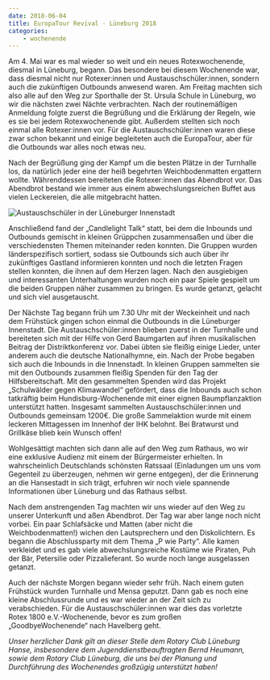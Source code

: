 ```yaml
---
date: 2018-06-04
title: EuropaTour Revival - Lüneburg 2018
categories:
    - wochenende
---
```


Am 4. Mai war es mal wieder so weit und ein neues Rotexwochenende, diesmal in
Lüneburg, begann. Das besondere bei diesem Wochenende war, dass diesmal nicht
nur Rotexer:innen und Austauschschüler:innen, sondern auch die zukünftigen
Outbounds anwesend waren. Am Freitag machten sich also alle auf den Weg zur
Sporthalle der St. Ursula Schule in Lüneburg, wo wir die nächsten zwei Nächte
verbrachten. Nach der routinemäßigen Anmeldung folgte zuerst die Begrüßung und
die Erklärung der Regeln, wie es sie bei jedem Rotexwochenende gibt. Außerdem
stellten sich noch einmal alle Rotexer:innen vor. Für die Austauschschüler:innen
waren diese zwar schon bekannt und einige begleiteten auch die EuropaTour, aber
für die Outbounds war alles noch etwas neu.

Nach der Begrüßung ging der Kampf um die besten Plätze in der Turnhalle los, da
natürlich jeder eine der heiß begehrten Weichbodenmatten ergattern wollte.
Währenddessen bereiteten die Rotexer:innen das Abendbrot vor. Das Abendbrot
bestand wie immer aus einem abwechslungsreichen Buffet aus vielen Leckereien,
die alle mitgebracht hatten.

![Austauschschüler in der Lüneburger Innenstadt](/img/2018-lueneburg.jpg)

Anschließend fand der „Candlelight Talk“ statt, bei dem die Inbounds und
Outbounds gemischt in kleinen Grüppchen zusammensaßen und über die
verschiedensten Themen miteinander reden konnten. Die Gruppen wurden
länderspezifisch sortiert, sodass sie Outbounds sich auch über ihr zukünftiges
Gastland informieren konnten und noch die letzten Fragen stellen konnten, die
ihnen auf dem Herzen lagen. Nach den ausgiebigen und interessanten
Unterhaltungen wurden noch ein paar Spiele gespielt um die beiden Gruppen näher
zusammen zu bringen. Es wurde getanzt, gelacht und sich viel ausgetauscht.

Der Nächste Tag begann früh um 7.30 Uhr mit der Weckeinheit und nach dem
Frühstück gingen schon einmal die Outbounds in die Lüneburger Innenstadt. Die
Austauschschüler:innen blieben zuerst in der Turnhalle und bereiteten sich mit
der Hilfe von Gerd Baumgarten auf ihren musikalischen Beitrag der
Distriktkonferenz vor. Dabei übten sie fleißig einige Lieder, unter anderem auch
die deutsche Nationalhymne, ein. Nach der Probe begaben sich auch die Inbounds
in die Innenstadt. In kleinen Gruppen sammelten sie mit den Outbounds zusammen
fleißig Spenden für den Tag der Hilfsbereitschaft. Mit den gesammelten Spenden
wird das Projekt „Schulwälder gegen Klimawandel“ gefördert, dass die Inbounds
auch schon tatkräftig beim Hundisburg-Wochenende mit einer eignen
Baumpflanzaktion unterstützt hatten. Insgesamt sammelten Austauschschüler:innen
und Outbounds gemeinsam 1200€. Die große Sammelaktion wurde mit einem leckeren
Mittagessen im Innenhof der IHK belohnt. Bei Bratwurst und Grillkäse blieb kein
Wunsch offen!

Wohlgesättigt machten sich dann alle auf den Weg zum Rathaus, wo wir eine
exklusive Audienz mit einem der Bürgermeister erhielten. In wahrscheinlich
Deutschlands schönsten Ratssaal (Einladungen um uns vom Gegenteil zu überzeugen,
nehmen wir gerne entgegen), der die Erinnerung an die Hansestadt in sich trägt,
erfuhren wir noch viele spannende Informationen über Lüneburg und das Rathaus
selbst.

Nach dem anstrengenden Tag machten wir uns wieder auf den Weg zu unserer
Unterkunft und aßen Abendbrot. Der Tag war aber lange noch nicht vorbei. Ein
paar Schlafsäcke und Matten (aber nicht die Weichbodenmatten!) wichen den
Lautsprechern und den Diskolichtern. Es begann die Abschlussparty mit dem Thema
„P wie Party“. Alle kamen verkleidet und es gab viele abwechslungsreiche Kostüme
wie Piraten, Puh der Bär, Petersilie oder Pizzalieferant. So wurde noch lange
ausgelassen getanzt.

Auch der nächste Morgen begann wieder sehr früh. Nach einem guten Frühstück
wurden Turnhalle und Mensa geputzt. Dann gab es noch eine kleine Abschlussrunde
und es war wieder an der Zeit sich zu verabschieden. Für die
Austauschschüler:innen war dies das vorletzte Rotex 1800 e.V.-Wochenende, bevor
es zum großen „GoodbyeWochenende“ nach Havelberg geht.

*Unser herzlicher Dank gilt an dieser Stelle dem Rotary Club Lüneburg Hanse,
insbesondere dem Jugenddienstbeauftragten Bernd Heumann, sowie dem Rotary Club
Lüneburg, die uns bei der Planung und Durchführung des Wochenendes großzügig
unterstützt haben!*